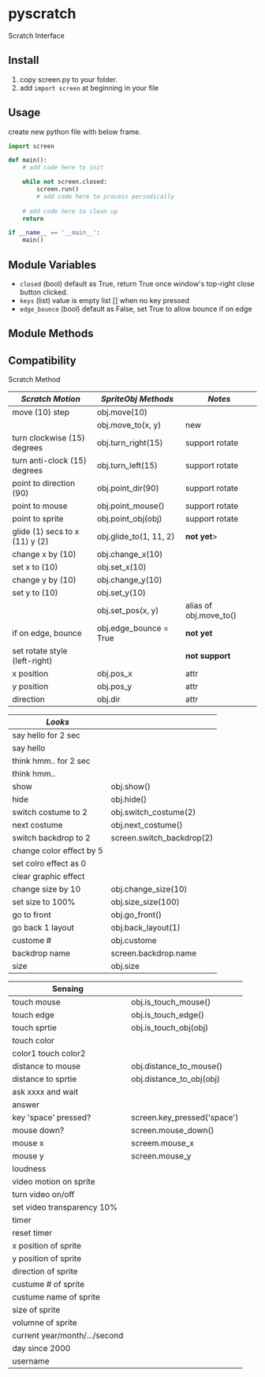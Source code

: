 # pyscratch
Scratch Interface

## Install

1. copy screen.py to your folder.
2. add `import screen` at beginning in your file


## Usage

create new python file with below frame.

```python
import screen

def main():
    # add code here to init

    while not screen.closed:
        screen.run()
        # add code here to process periodically
    
    # add code here to clean up
    return

if __name__ == '__main__':
    main()
```


## Module Variables

- `closed` (bool) default as True, return True once window's top-right close button clicked. 
- `keys` (list) value is empty list [] when no key pressed
- `edge_bounce` (bool) default as False, set True to allow bounce if on edge

## Module Methods




## Compatibility

Scratch Method


| *Scratch Motion*                  | *SpriteObj Methods*   | *Notes*           |
|-----                              |-----                  |-----              |
| move (10) step                    | obj.move(10)          |
|                                   | obj.move_to(x, y)     | new               |
| turn clockwise (15) degrees       | obj.turn_right(15)    | support rotate    |
| turn anti-clock (15) degrees      | obj.turn_left(15)     | support rotate    |
| point to direction (90)           | obj.point_dir(90)     | support rotate    |
| point to mouse                    | obj.point_mouse()     | support rotate    |
| point to sprite                   | obj.point_obj(obj)    | support rotate    |
| glide (1) secs to x (11) y (2)    | obj.glide_to(1, 11, 2) | **not yet**>    |
| change x by (10)                  | obj.change_x(10)      |
| set x to (10)                     | obj.set_x(10)         |
| change y by (10)                  | obj.change_y(10)      |
| set y to (10)                     | obj.set_y(10)         |
|                                   | obj.set_pos(x, y)     | alias of obj.move_to()  |
| if on edge, bounce                | obj.edge_bounce = True | **not yet**      |
| set rotate style (left-right)     |                       | **not support** |
| x position                        | obj.pos_x             | attr    |
| y position                        | obj.pos_y             | attr    |
| direction                         | obj.dir               | attr    |

| *Looks*                           |         |
|-----                              |-----    |
| say hello for 2 sec               |         |
| say hello                         |         |
| think hmm.. for 2 sec             |         |
| think hmm..                       |         |
| show                              | obj.show() |
| hide                              | obj.hide() |
| switch costume to 2               | obj.switch_costume(2) |
| next costume                      | obj.next_costume() |
| switch backdrop to 2              |  screen.switch_backdrop(2) |
| change color effect by 5          | |
| set colro effect as 0             | |
| clear graphic effect              | |
| change size by 10                 | obj.change_size(10) |
| set size to 100%                  | obj.size_size(100) | 
| go to front                       | obj.go_front() |
| go back 1 layout                  | obj.back_layout(1) |
| custome #                         | obj.custome | 
| backdrop name                     | screen.backdrop.name |
| size                              | obj.size | 

| Sensing                           |         |
|-----                              |-----    |
| touch mouse                       | obj.is_touch_mouse()        |
| touch edge                        | obj.is_touch_edge()        |
| touch sprtie                      | obj.is_touch_obj(obj)        |
| touch color                       |       |
| color1 touch color2               |       |
| distance to mouse                 | obj.distance_to_mouse()       |
| distance to sprtie                | obj.distance_to_obj(obj)       |
| ask xxxx and wait                 | |
| answer                            | |
| key 'space' pressed?              | screen.key_pressed('space') |
| mouse down?                       | screen.mouse_down() |
| mouse x                           | screem.mouse_x |
| mouse y                           | screen.mouse_y |
| loudness                          | |
| video motion on sprite            | |
| turn video on/off                 | |
| set video transparency 10%        | |
| timer                             | |
| reset timer                       | |
| x position of sprite              | |
| y position of sprite              | |
| direction of sprite               | |
| custume # of sprite               | |
| custume name of sprite            | |
| size of sprite                    | |
| volumne of sprite                 | |
| current year/month/.../second     | |
| day since 2000                    | |
| username                          | |





